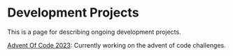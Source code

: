 # Development Projects

This is a page for describing ongoing development projects.

[Advent Of Code 2023](https://adventofcode.com/): Currently working on the advent of code challenges.